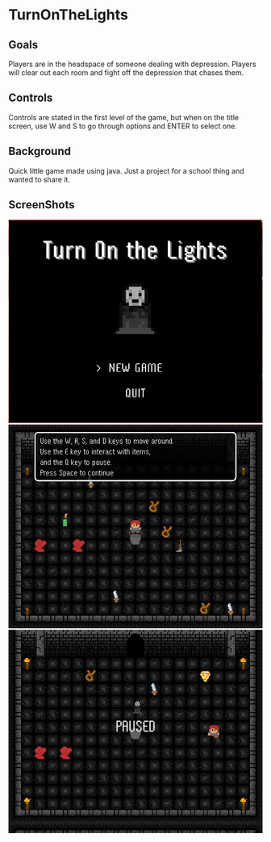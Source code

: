 # TurnOnTheLights

## Goals

Players are in the headspace of someone dealing with depression.  Players will clear out each room and fight off the depression that chases them.

## Controls

Controls are stated in the first level of the game, but when on the title screen, use W and S to go through options and ENTER to select one.

## Background

Quick little game made using java.  Just a project for a school thing and wanted to share it. 

## ScreenShots

![Title Screen](https://raw.githubusercontent.com/rustyCar05/turn-on-the-lights/main/titleScreen.PNG)
![Play Screen](https://raw.githubusercontent.com/rustyCar05/turn-on-the-lights/main/playScreen.PNG)
![Pause Screen](https://raw.githubusercontent.com/rustyCar05/turn-on-the-lights/main/pauseScreen.PNG)
